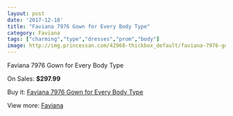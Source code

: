```yaml
---
layout: post
date: '2017-12-18'
title: "Faviana 7976 Gown for Every Body Type"
category: Faviana
tags: ["charming","type","dresses","prom","body"]
image: http://img.princessan.com/42968-thickbox_default/faviana-7976-gown-for-every-body-type.jpg
---
```

Faviana 7976 Gown for Every Body Type

On Sales: **$297.99**
<a href="https://www.princessan.com/en/faviana/20027-faviana-7976-gown-for-every-body-type.html"><amp-img layout="responsive" width="600" height="600" src="//img.princessan.com/42968-thickbox_default/faviana-7976-gown-for-every-body-type.jpg" alt="Faviana 7976 Gown for Every Body Type 0" /></a>
<a href="https://www.princessan.com/en/faviana/20027-faviana-7976-gown-for-every-body-type.html"><amp-img layout="responsive" width="600" height="600" src="//img.princessan.com/42970-thickbox_default/faviana-7976-gown-for-every-body-type.jpg" alt="Faviana 7976 Gown for Every Body Type 1" /></a>
<a href="https://www.princessan.com/en/faviana/20027-faviana-7976-gown-for-every-body-type.html"><amp-img layout="responsive" width="600" height="600" src="//img.princessan.com/42969-thickbox_default/faviana-7976-gown-for-every-body-type.jpg" alt="Faviana 7976 Gown for Every Body Type 2" /></a>

Buy it: [Faviana 7976 Gown for Every Body Type](https://www.princessan.com/en/faviana/20027-faviana-7976-gown-for-every-body-type.html "Faviana 7976 Gown for Every Body Type")

View more: [Faviana](https://www.princessan.com/en/19-faviana "Faviana")